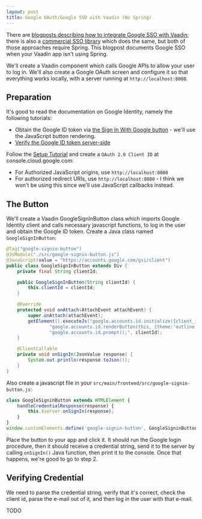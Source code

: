 ```yaml
---
layout: post
title: Google OAuth/Google SSO with Vaadin (No Spring)
---
```


There are [blogposts describing how to integrate Google SSO with Vaadin](https://vaadin.com/blog/oauth-2-and-google-sign-in-for-a-vaadin-application);
there is also a [commercial SSO library](https://vaadin.com/docs/latest/tools/sso) which
does the same, but both of those approaches require Spring. This blogpost documents
Google SSO when your Vaadin app isn't using Spring.

We'll create a Vaadin component which calls Google APIs to allow your user to log in.
We'll also create a Google OAuth screen and configure it so that everything works locally,
with a server running at `http://localhost:8080`.

## Preparation

It's good to read the documentation on Google Identity, namely the following tutorials:

* Obtain the Google ID token via [the Sign In With Google button](https://developers.google.com/identity/gsi/web/guides/display-button) -
  we'll use the JavaScript button rendering.
* [Verify the Google ID token server-side](https://developers.google.com/identity/gsi/web/guides/verify-google-id-token)

Follow the [Setup Tutorial](https://developers.google.com/identity/gsi/web/guides/get-google-api-clientid) and create
a `OAuth 2.0 Client ID` at console.cloud.google.com:

* For Authorized JavaScript origins, use `http://localhost:8080`
* For authorized redirect URIs, use `http://localhost:8080` - I think we won't be using this since
  we'll use JavaScript callbacks instead.

## The Button

We'll create a Vaadin GoogleSignInButton class which imports Google Identity client and calls
necessary javascript functions, to log in the user and obtain the Google ID token. Create a Java class named `GoogleSignInButton`:
```java
@Tag("google-signin-button")
@JsModule("./src/google-signin-button.js")
@JavaScript(value = "https://accounts.google.com/gsi/client")
public class GoogleSignInButton extends Div {
    private final String clientId;

    public GoogleSignInButton(String clientId) {
        this.clientId = clientId;
    }

    @Override
    protected void onAttach(AttachEvent attachEvent) {
        super.onAttach(attachEvent);
        getElement().executeJs("google.accounts.id.initialize({client_id: $0, callback: this.handleCredentialResponse.bind(this)});" +
                "google.accounts.id.renderButton(this, {theme:'outline', size:'large'});" +
                "google.accounts.id.prompt();", clientId);
    }

    @ClientCallable
    private void onSignIn(JsonValue response) {
        System.out.println(response.toJson());
    }
}
```
Also create a javascript file in your `src/main/frontend/src/google-signin-button.js`:
```javascript
class GoogleSigninButton extends HTMLElement {
    handleCredentialResponse(response) {
        this.$server.onSignIn(response);
    }
}
window.customElements.define('google-signin-button', GoogleSigninButton);
```
Place the button to your app and click it. It should run the Google login procedure,
then it should receive a credential string, send it to the server by calling `onSignIn()` Java
function, then print it to the console. Once that happens, we're good to go to step 2.

## Verifying Credential

We need to parse the credential string, verify that it's correct, check the client id,
parse the e-mail out of it, and then log in the user with that e-mail.

TODO
